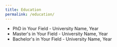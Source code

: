 ```yaml
---
title: Education
permalink: /education/
---
```


- PhD in Your Field - University Name, Year
- Master's in Your Field - University Name, Year
- Bachelor's in Your Field - University Name, Year
